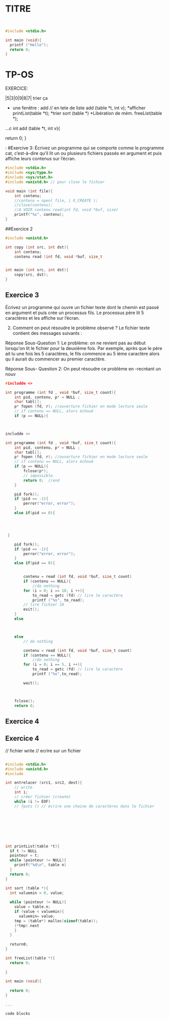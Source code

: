 # TITRE 

```c 


#include <stdio.h>

int main (void){
  printf ("Hello");
  return 0;
}

```



# TP-OS

EXERCICE:

|5|3|0|9|8|7|
trier ça


* une fenêtre : add // en tete de liste
add (table *t, int v);
*afficher
printList(table *t);
*trier
sort (table *)
*Libération de mém.
freeList(table *);


...c
int add (table *t, int v){
  
  return 0;
}







































:
#Exercive 3:
Écrivez un programme qui se comporte comme le programme cat, c’est-à-dire qu’il
lit un ou plusieurs fichiers passés en argument et puis affiche leurs contenus sur l’écran.

```c
#include <stdio.h>
#include <sys/type.h>
#include <sys/stat.h>
#include <unistd.h> // pour close le fichier

void main (int file){
    int contenu;
    //contenu = open( file, | O_CREATE );
    //close(contenu);
    //A VOIR contenu read(int fd, void *buf, size)
    printf("%s", contenu);
}


```



##Exercice 2

```c
#include <unistd.h>

int copy (int src, int dst){
    int contenu;
    contenu read (int fd, void *buf, size_t


int main (int src, int dst){
    copy(src, dst);
}


```

## Exercice 3

Écrivez un programme qui ouvre un fichier texte dont le chemin est passé en argument
et puis crée un processus fils. Le processus père lit 5 caractères et les affiche sur l’écran.


2. Comment on peut résoudre le problème observé ?
Le fichier texte contient des messages suivants :

Réponse Sous-Question 1:
Le problème: on ne revient pas au début lorsqu'on lit le fichier pour la deuxième fois.
 Par exemple, après que le père ait lu une fois les 5 caractères, le fils commence au 5 ième caractère alors qu il aurait du commencer au premier caractère.

Réponse Sous- Question 2:
On peut résoudre ce problème en
-recréant un nouv


```c
#includde <>

int programme (int fd , void *buf, size_t count){
    int pid, contenu, p* = NULL ;
    char tabl[];
    p* fopen (fd, r); //ouverture fichier en mode lecture seule
    // if contenu == NULL, alors échoué
    if (p == NULL){



includde <>

int programme (int fd , void *buf, size_t count){
    int pid, contenu, p* = NULL ;
    char tabl[];
    p* fopen (fd, r); //ouverture fichier en mode lecture seule
    // if contenu == NULL, alors échoué
    if (p == NULL){
        fclose(p*);
        // impossible
        return 0;  //end
    }

    pid fork();
    if (pid == -1){
        perror("error, error");
    }
    else if(pid == 0){




 }

    pid fork();
    if (pid == -1){
        perror("error, error");
    }
    else if(pid == 0){


        contenu = read (int fd, void *buf, size_t count)
        if (contenu == NULL){
            //do nothing
        for (i = 0; i == 10, i ++){
            to_read = getc (fd) // lire le caractère
            printf ("%s", to_read);
        // lire fichier 10
        exit();
    }
    else



    else
        // do nothing

        contenu = read (int fd, void *buf, size_t count)
        if (contenu == NULL){
            //do nothing
        for (i = 0; i == 5, i ++){
            to_read = getc (fd) // lire le caractère
            printf ("%s",to_read);

        wait();



    fclose();
    return 0;


```


## Exercice 4

## Exercice 4

// fichier write
// ecrire sur un fichier

```c

#include <stdio.h>
#include <unistd.h>
#include

int entrelacer (src1, src2, dest){
    // write
    int i;
    // créer fichier (create)
    while (i != EOF)
    // fputs () // écrire une chaine de caractères dans le fichier








int printList(table *t){
  if t != NULL
  pointeur = t;
  while (pointeur != NULL){
    printf("%d\n", table n)
  }
  return 0;
}

int sort (table *){
  int valuemin = 0, value;
  
  while (pointeur != NULL){
    value = table.n;
    if (value < valuemin){
      valuemin= value;
    tmp = (table*) malloc(sizeof(table));
    (*tmp).next
    }
  }
  
  return0;
}

int freeList(table *){
  return 0;
  
}

int main (void){
  
  return 0;
}

...

code blocks 


